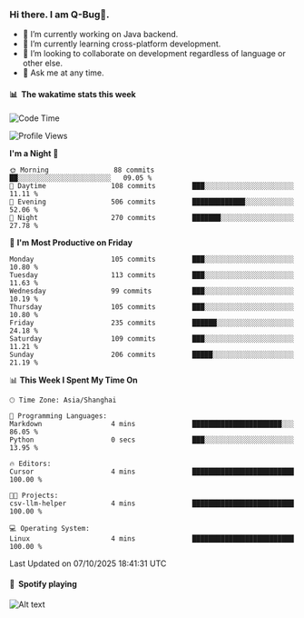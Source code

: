 ### Hi there. I am Q-Bug🐞.

- 🔭 I’m currently working on Java backend.
- 🌱 I’m currently learning cross-platform development.
- 👯 I’m looking to collaborate on development regardless of language or other else.
- 💬 Ask me at any time.

#### 📊 &nbsp;**The wakatime stats this week**  
<!--START_SECTION:waka-->
![Code Time](http://img.shields.io/badge/Code%20Time-353%20hrs%2017%20mins-blue)

![Profile Views](http://img.shields.io/badge/Profile%20Views-1-blue)

**I'm a Night 🦉** 

```text
🌞 Morning                88 commits          ██░░░░░░░░░░░░░░░░░░░░░░░   09.05 % 
🌆 Daytime                108 commits         ███░░░░░░░░░░░░░░░░░░░░░░   11.11 % 
🌃 Evening                506 commits         █████████████░░░░░░░░░░░░   52.06 % 
🌙 Night                  270 commits         ███████░░░░░░░░░░░░░░░░░░   27.78 % 
```
📅 **I'm Most Productive on Friday** 

```text
Monday                   105 commits         ███░░░░░░░░░░░░░░░░░░░░░░   10.80 % 
Tuesday                  113 commits         ███░░░░░░░░░░░░░░░░░░░░░░   11.63 % 
Wednesday                99 commits          ███░░░░░░░░░░░░░░░░░░░░░░   10.19 % 
Thursday                 105 commits         ███░░░░░░░░░░░░░░░░░░░░░░   10.80 % 
Friday                   235 commits         ██████░░░░░░░░░░░░░░░░░░░   24.18 % 
Saturday                 109 commits         ███░░░░░░░░░░░░░░░░░░░░░░   11.21 % 
Sunday                   206 commits         █████░░░░░░░░░░░░░░░░░░░░   21.19 % 
```


📊 **This Week I Spent My Time On** 

```text
🕑︎ Time Zone: Asia/Shanghai

💬 Programming Languages: 
Markdown                 4 mins              ██████████████████████░░░   86.05 % 
Python                   0 secs              ███░░░░░░░░░░░░░░░░░░░░░░   13.95 % 

🔥 Editors: 
Cursor                   4 mins              █████████████████████████   100.00 % 

🐱‍💻 Projects: 
csv-llm-helper           4 mins              █████████████████████████   100.00 % 

💻 Operating System: 
Linux                    4 mins              █████████████████████████   100.00 % 
```


 Last Updated on 07/10/2025 18:41:31 UTC
<!--END_SECTION:waka-->

#### 🎵 &nbsp;**Spotify playing**  
![Alt text](https://spotify-recently-played-readme.vercel.app/api?user=e5y1o4x7kdt9kf2blu4wvmb4s&unique={true|1|on|yes})
